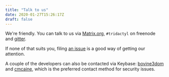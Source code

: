 ```yaml
---
title: "Talk to us"
date: 2020-01-27T15:26:17Z
draft: false
---
```


We're friendly. You can talk to us via [Matrix.org](https://riot.im/app/#/room/#tridactyl:matrix.org), `#tridactyl` on freenode and [gitter](https://gitter.im/tridactyl/Lobby).

If none of that suits you, filing [an issue](https://github.com/tridactyl/tridactyl/issues/new) is a good way of getting our attention.

A couple of the developers can also be contacted via Keybase: [bovine3dom](https://keybase.io/bovine3dom) and [cmcaine](https://keybase.io/cmcaine), which is the preferred contact method for security issues.
